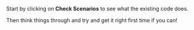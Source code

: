 Start by clicking on **Check Scenarios** to see what the existing code does.

Then think things through and try and get it right first time if you can!

